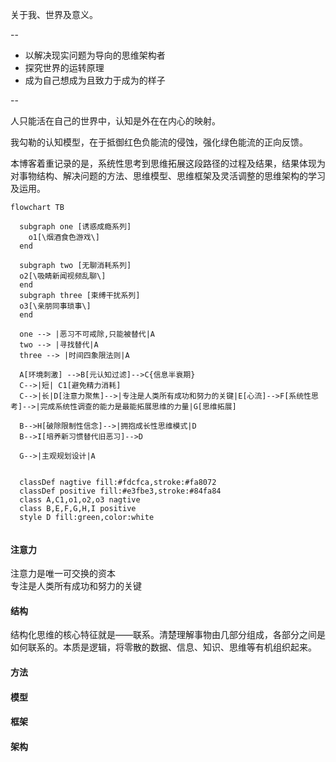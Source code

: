 
关于我、世界及意义。

--

- 以解决现实问题为导向的思维架构者  
- 探究世界的运转原理  
- 成为自己想成为且致力于成为的样子  

--

人只能活在自己的世界中，认知是外在在内心的映射。

我勾勒的认知模型，在于抵御红色负能流的侵蚀，强化绿色能流的正向反馈。  

本博客着重记录的是，系统性思考到思维拓展这段路径的过程及结果，结果体现为对事物结构、解决问题的方法、思维模型、思维框架及灵活调整的思维架构的学习及运用。


```mermaid
flowchart TB

  subgraph one [诱惑成瘾系列]
 	o1[\烟酒食色游戏\]
  end 
  
  subgraph two [无聊消耗系列]
  o2[\吸睛新闻视频乱聊\]
  end
  subgraph three [束缚干扰系列]
  o3[\亲朋同事琐事\]
  end
    
  one --> |恶习不可戒除,只能被替代|A
  two --> |寻找替代|A
  three --> |时间四象限法则|A
  
  A[环境刺激] -->B[元认知过滤]-->C{信息半衰期}
  C-->|短| C1[避免精力消耗]
  C-->|长|D[注意力聚焦]-->|专注是人类所有成功和努力的关键|E[心流]-->F[系统性思考]-->|完成系统性调查的能力是最能拓展思维的力量|G[思维拓展]

  B-->H[破除限制性信念]-->|拥抱成长性思维模式|D
  B-->I[培养新习惯替代旧恶习]-->D
  
  G-->|主观规划设计|A
  
  
  classDef nagtive fill:#fdcfca,stroke:#fa8072
  classDef positive fill:#e3fbe3,stroke:#84fa84
  class A,C1,o1,o2,o3 nagtive
  class B,E,F,G,H,I positive
  style D fill:green,color:white
    	 
```

#### 注意力
注意力是唯一可交换的资本  
专注是人类所有成功和努力的关键


#### 结构  
结构化思维的核心特征就是——联系。清楚理解事物由几部分组成，各部分之间是如何联系的。本质是逻辑，将零散的数据、信息、知识、思维等有机组织起来。

#### 方法  
#### 模型  
#### 框架  
#### 架构  